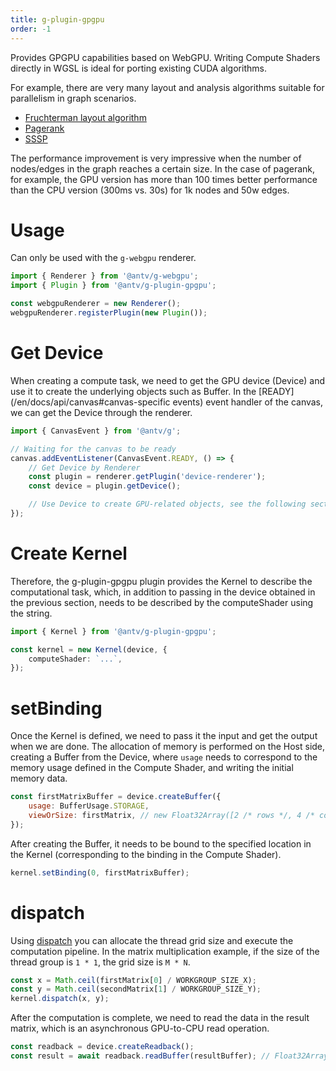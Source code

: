 ```yaml
---
title: g-plugin-gpgpu
order: -1
---
```


Provides GPGPU capabilities based on WebGPU. Writing Compute Shaders directly in WGSL is ideal for porting existing CUDA algorithms.

For example, there are very many layout and analysis algorithms suitable for parallelism in graph scenarios.

-   [Fruchterman layout algorithm](/en/examples/gpgpu#fruchterman)
-   [Pagerank](/en/examples/gpgpu#pagerank)
-   [SSSP](/en/examples/gpgpu#bellman-ford)

The performance improvement is very impressive when the number of nodes/edges in the graph reaches a certain size. In the case of pagerank, for example, the GPU version has more than 100 times better performance than the CPU version (300ms vs. 30s) for 1k nodes and 50w edges.

# Usage

Can only be used with the `g-webgpu` renderer.

```js
import { Renderer } from '@antv/g-webgpu';
import { Plugin } from '@antv/g-plugin-gpgpu';

const webgpuRenderer = new Renderer();
webgpuRenderer.registerPlugin(new Plugin());
```

# Get Device

When creating a compute task, we need to get the GPU device (Device) and use it to create the underlying objects such as Buffer. In the [READY](/en/docs/api/canvas#canvas-specific events) event handler of the canvas, we can get the Device through the renderer.

```js
import { CanvasEvent } from '@antv/g';

// Waiting for the canvas to be ready
canvas.addEventListener(CanvasEvent.READY, () => {
    // Get Device by Renderer
    const plugin = renderer.getPlugin('device-renderer');
    const device = plugin.getDevice();

    // Use Device to create GPU-related objects, see the following section
});
```

# Create Kernel

Therefore, the g-plugin-gpgpu plugin provides the Kernel to describe the computational task, which, in addition to passing in the device obtained in the previous section, needs to be described by the computeShader using the string.

```ts
import { Kernel } from '@antv/g-plugin-gpgpu';

const kernel = new Kernel(device, {
    computeShader: `...`,
});
```

# setBinding

Once the Kernel is defined, we need to pass it the input and get the output when we are done. The allocation of memory is performed on the Host side, creating a Buffer from the Device, where `usage` needs to correspond to the memory usage defined in the Compute Shader, and writing the initial memory data.

```js
const firstMatrixBuffer = device.createBuffer({
    usage: BufferUsage.STORAGE,
    viewOrSize: firstMatrix, // new Float32Array([2 /* rows */, 4 /* columns */, 1, 2, 3, 4, 5, 6, 7, 8])
});
```

After creating the Buffer, it needs to be bound to the specified location in the Kernel (corresponding to the binding in the Compute Shader).

```js
kernel.setBinding(0, firstMatrixBuffer);
```

# dispatch

Using [dispatch](https://www.w3.org/TR/WGSL/#dispatch-command) you can allocate the thread grid size and execute the computation pipeline. In the matrix multiplication example, if the size of the thread group is `1 * 1`, the grid size is `M * N`.

```js
const x = Math.ceil(firstMatrix[0] / WORKGROUP_SIZE_X);
const y = Math.ceil(secondMatrix[1] / WORKGROUP_SIZE_Y);
kernel.dispatch(x, y);
```

After the computation is complete, we need to read the data in the result matrix, which is an asynchronous GPU-to-CPU read operation.

```js
const readback = device.createReadback();
const result = await readback.readBuffer(resultBuffer); // Float32Array([...])
```
